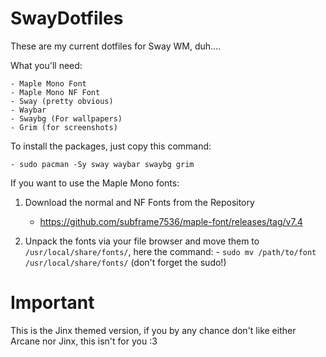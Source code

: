 # SwayDotfiles

These are my current dotfiles for Sway WM, duh....

What you'll need:
    
    - Maple Mono Font
    - Maple Mono NF Font
    - Sway (pretty obvious)
    - Waybar
    - Swaybg (For wallpapers)
    - Grim (for screenshots)

To install the packages, just copy this command:

    - sudo pacman -Sy sway waybar swaybg grim

If you want to use the Maple Mono fonts:

1. Download the normal and NF Fonts from the Repository
    - https://github.com/subframe7536/maple-font/releases/tag/v7.4

2. Unpack the fonts via your file browser and move them to
   `/usr/local/share/fonts/`, here the command:
       - `sudo mv /path/to/font /usr/local/share/fonts/`
          (don't forget the sudo!)

# Important

This is the Jinx themed version, if you by any chance don't like either Arcane nor Jinx, this isn't for you :3
